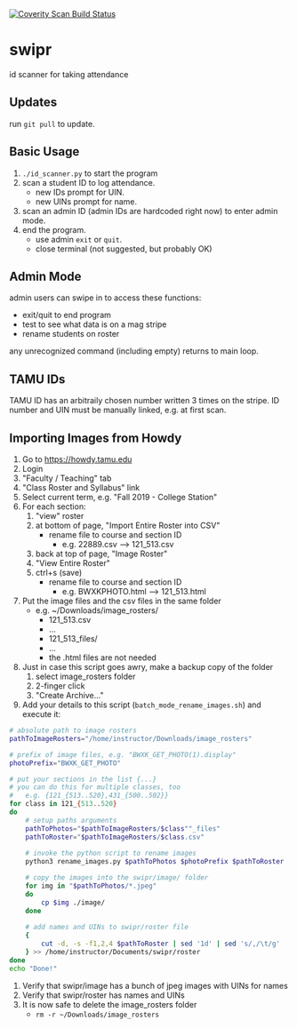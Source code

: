 <a href="https://scan.coverity.com/projects/philipritchey-swipr">
  <img alt="Coverity Scan Build Status"
       src="https://scan.coverity.com/projects/19471/badge.svg"/>
</a>

# swipr
id scanner for taking attendance

## Updates
run `git pull` to update.

## Basic Usage
1. `./id_scanner.py` to start the program
1. scan a student ID to log attendance.
   * new IDs prompt for UIN.
   * new UINs prompt for name.
1. scan an admin ID (admin IDs are hardcoded right now) to enter admin mode.
1. end the program.
   * use admin `exit` or `quit`.
   * close terminal (not suggested, but probably OK)

## Admin Mode
admin users can swipe in to access these functions: 
* exit/quit to end program
* test to see what data is on a mag stripe
* rename students on roster

any unrecognized command (including empty) returns to main loop.

## TAMU IDs
TAMU ID has an arbitraily chosen number written 3 times on the stripe.
ID number and UIN must be manually linked, e.g. at first scan.

## Importing Images from Howdy
1. Go to https://howdy.tamu.edu
1. Login
1. "Faculty / Teaching" tab
1. "Class Roster and Syllabus" link
1. Select current term, e.g. "Fall 2019 - College Station"
1. For each section:
   1. "view" roster
   1. at bottom of page, "Import Entire Roster into CSV"
       * rename file to course and section ID
         * e.g. 22889.csv --> 121_513.csv
   1. back at top of page, "Image Roster"
   1. "View Entire Roster"
   1. ctrl+s (save)
      * rename file to course and section ID
        * e.g. BWXKPHOTO.html --> 121_513.html
1. Put the image files and the csv files in the same folder
   * e.g. ~/Downloads/image_rosters/
     * 121_513.csv
     * ...
     * 121\_513\_files/
     * ...
     * the .html files are not needed
1. Just in case this script goes awry, make a backup copy of the folder
   1. select image_rosters folder
   1. 2-finger click
   1. "Create Archive..."
1. Add your details to this script (`batch_mode_rename_images.sh`) and execute it:
```bash
# absolute path to image rosters
pathToImageRosters="/home/instructor/Downloads/image_rosters"

# prefix of image files, e.g. "BWXK_GET_PHOTO(1).display"
photoPrefix="BWXK_GET_PHOTO"

# put your sections in the list {...}
# you can do this for multiple classes, too
#   e.g. {121_{513..520},431_{500..502}}
for class in 121_{513..520}
do
    # setup paths arguments
    pathToPhotos="$pathToImageRosters/$class""_files"
    pathToRoster="$pathToImageRosters/$class.csv"
    
    # invoke the python script to rename images
    python3 rename_images.py $pathToPhotos $photoPrefix $pathToRoster

    # copy the images into the swipr/image/ folder 
    for img in "$pathToPhotos/*.jpeg"
    do
        cp $img ./image/
    done
    
    # add names and UINs to swipr/roster file
    {
        cut -d, -s -f1,2,4 $pathToRoster | sed '1d' | sed 's/,/\t/g'
    } >> /home/instructor/Documents/swipr/roster
done
echo "Done!"
```
1. Verify that swipr/image has a bunch of jpeg images with UINs for names
1. Verify that swipr/roster has names and UINs
1. It is now safe to delete the image_rosters folder
   * `rm -r ~/Downloads/image_rosters`
